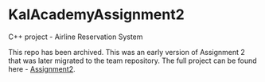 # KalAcademyAssignment2
C++ project - Airline Reservation System

This repo has been archived. This was an early version of Assignment 2 that was later migrated to the team repository. The full project can be found here - [Assignment2](https://github.com/lqnguyen13/Kal_Academy/tree/master/Assignment2).
